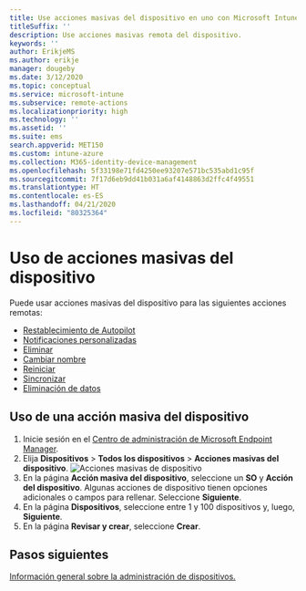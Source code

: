 ```yaml
---
title: Use acciones masivas del dispositivo en uno con Microsoft Intune.
titleSuffix: ''
description: Use acciones masivas remota del dispositivo.
keywords: ''
author: ErikjeMS
ms.author: erikje
manager: dougeby
ms.date: 3/12/2020
ms.topic: conceptual
ms.service: microsoft-intune
ms.subservice: remote-actions
ms.localizationpriority: high
ms.technology: ''
ms.assetid: ''
ms.suite: ems
search.appverid: MET150
ms.custom: intune-azure
ms.collection: M365-identity-device-management
ms.openlocfilehash: 5f33198e71fd4250ee93207e571bc535abd1c95f
ms.sourcegitcommit: 7f17d6eb9dd41b031a6af4148863d2ffc4f49551
ms.translationtype: HT
ms.contentlocale: es-ES
ms.lasthandoff: 04/21/2020
ms.locfileid: "80325364"
---
```

# <a name="use-bulk-device-actions"></a>Uso de acciones masivas del dispositivo

Puede usar acciones masivas del dispositivo para las siguientes acciones remotas:
- [Restablecimiento de Autopilot](https://docs.microsoft.com/windows/deployment/windows-autopilot/windows-autopilot-reset#reset-devices-with-remote-windows-autopilot-reset)
- [Notificaciones personalizadas](custom-notifications.md#send-a-custom-notification-to-a-single-device)
- [Eliminar](devices-wipe.md#delete-devices-from-the-intune-portal)
- [Cambiar nombre](device-rename.md)
- [Reiniciar](device-restart.md)
- [Sincronizar](device-sync.md)
- [Eliminación de datos](devices-wipe.md#wipe)

## <a name="use-a-bulk-device-action"></a>Uso de una acción masiva del dispositivo

1. Inicie sesión en el [Centro de administración de Microsoft Endpoint Manager](https://go.microsoft.com/fwlink/?linkid=2109431).
2. Elija **Dispositivos** > **Todos los dispositivos** > **Acciones masivas del dispositivo**.
![Acciones masivas de dispositivo](./media/bulk-device-actions/bulk-device-actions.png)
3. En la página **Acción masiva del dispositivo**, seleccione un **SO** y **Acción del dispositivo**. Algunas acciones de dispositivo tienen opciones adicionales o campos para rellenar. Seleccione **Siguiente**.
4. En la página **Dispositivos**, seleccione entre 1 y 100 dispositivos y, luego, **Siguiente**.
5. En la página **Revisar y crear**, seleccione **Crear**.

## <a name="next-steps"></a>Pasos siguientes
[Información general sobre la administración de dispositivos.](device-management.md)

